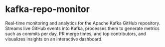 # kafka-repo-monitor
Real-time monitoring and analytics for the Apache Kafka GitHub repository. Streams live GitHub events into Kafka, processes them to generate metrics such as commits per day, PR merge times, and top contributors, and visualizes insights on an interactive dashboard.
